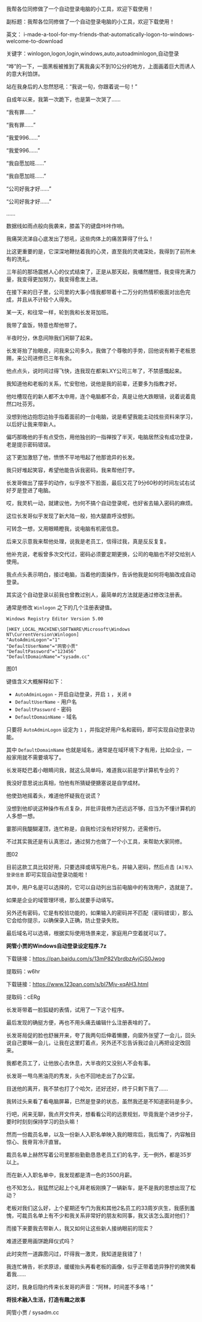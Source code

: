 我帮各位同修做了一个自动登录电脑的小工具，欢迎下载使用！

副标题：我帮各位同修做了一个自动登录电脑的小工具，欢迎下载使用！

英文： i-made-a-tool-for-my-friends-that-automatically-logon-to-windows-welcome-to-download 

关键字：winlogon,logon,login,windows,auto,autoadminlogon,自动登录





“哗”的一下，一面黑板被推到了离我鼻尖不到10公分的地方，上面画着巨大而诱人的意大利馅饼。

站在我身后的人忽然怒吼：“我说一句，你跟着说一句！”

自成年以来，我第一次跪下，也是第一次哭了……



“我有罪……”

“我有罪……”

“我爱996……”

“我爱996……”

“我自愿加班……”

“我自愿加班……”

“公司好我才好……”

“公司好我才好……”

……



数据线如雨点般向我袭来，膝盖下的键盘咔咔作响。

我痛哭流涕自心底发出了怒吼，这些肉体上的痛苦算得了什么！

比这更重要的是，它深深地鞭挞着我的心灵，直至我的灵魂深处，我得到了前所未有的洗礼。



三年前的那场震撼人心的仪式结束了，正是从那天起，我幡然醒悟，我变得充满力量，我变得更加努力，我变得愈发上进。

在接下来的日子里，公司里的大事小情我都带着十二万分的热情积极面对出色完成，并且从不计较个人得失。



某一天，和往常一样，轮到我和长发哥加班。

我带了盒饭，特意也帮他带了。

半夜时分，休息间隙我们闲聊了起来。

长发哥抬了抬眼皮，问我来公司多久，我做了个尊敬的手势，回他说有赖于老板恩赐，来公司进修已三年有余。

他点点头，说时间过得飞快，连我现在都来LXY公司三年了，不禁感慨起来。

我知道他和老板的关系，忙安慰他，说他是我的前辈，还要多为指教才好。

他吐槽现在的新人都不太中用，连个电脑都不会，真是让他大跌眼镜，说着说着竟然口吐芬芳。

没想到他边抱怨边抬手指着面前的一台电脑，说是希望我能主动找些资料来学习，以后好让我来带新人。



偏巧那晚他的手有点受伤，用他独创的一指禅按了半天，电脑居然没有成功登录，老是提示密码错误。

这下更加激怒了他，愤愤不平地甩起了他那诡异的长发。

我只好堆起笑容，希望他能告诉我密码，我来帮他打字。

长发哥做出了摆手的动作，似乎放不下脸面，最后又花了9分60秒的时间左试右试好歹是登进了电脑。

哎，我灵机一动，就建议他，为何不搞个自动登录呢，也好省去输入密码的麻烦。



这位长发哥似乎发现了新大陆一般，拍大腿直呼没想到。

可转念一想，又用眼睛瞪我，说电脑有机密信息。

后来又示意我来帮他处理，说我是老员工，信得过我，真是反反复复。

他补充说，老板曾多次交代过，密码必须要定期更换，公司的电脑也不好交给别人使用。

我点点头表示明白，接过电脑，当着他的面操作，告诉他我是如何将电脑改成自动登录。



其实这个自动登录以前我也曾教过别人，最简单的方法就是通过修改注册表。

通常是修改 `Winlogon` 之下的几个注册表键值。

```
Windows Registry Editor Version 5.00

[HKEY_LOCAL_MACHINE\SOFTWARE\Microsoft\Windows NT\CurrentVersion\Winlogon]
"AutoAdminLogon"="1"
"DefaultUserName"="网管小贾"
"DefaultPassword"="123456"
"DefaultDomainName"="sysadm.cc"
```

图01



键值含义大概解释如下：

* `AutoAdminLogon` - 开启自动登录，开启 `1` ，关闭 `0` 
* `DefaultUserName` - 用户名
* `DefaultPassword` - 密码
* `DefaultDomainName` - 域名



只要将 `AutoAdminLogon` 设定为 `1` ，并指定好用户名和密码，即可实现自动登录功能。

其中 `DefaultDomainName` 也就是域名，通常是在域环境下才有用，比如企业，一般家用就不需要填写了。



长发哥眨巴着小眼睛问我，就这么简单吗，难道我以前是学计算机专业的？

我没好意思说出真相，怕他有所猜疑便搪塞说是自学成材。

他使劲地摇着头，难道他怀疑我在说谎？

没想到他却说这种操作有点复杂，并批评我修为还远远不够，应当为不懂计算机的人多想一想。

霎那间我醍醐灌顶，连忙称是，自我检讨没有好好努力，还需修行。

不过其实我还是有认真思过，通过努力也做了一个小工具，来帮助大家同修。

图02



目前这款工具比较好用，只要选择或填写用户名，并输入密码，然后点击 `[A]写入登录信息` 即可实现自动登录功能啦！

其中，用户名是可以选择的，它可以自动列出当前电脑中的有效用户，选就是了。

如果是企业的域管理环境，那么就要手动填写。

另外还有密码，它是有校验功能的，如果输入的密码并不匹配（密码错误），那么它会给你提示，以确保录入正确，防止登录失败。

最后域名可以选填，根据实际使用场景来定，家庭用户空着就可以了。



**网管小贾的Windows自动登录设定程序.7z**

下载链接：https://pan.baidu.com/s/13mP82VbrdbzAvjCjS0Jwog

提取码：w6hr



下载链接：https://www.123pan.com/s/bI7Mjv-xqAH3.html

提取码：cERg



长发哥带着一脸狐疑的表情，试用了一下这个程序。

最后发现的确挺方便，再也不用头痛去编辑什么注册表啥的了。

长发哥局促的脸也舒展开来，夸了我两句后伸着懒腰，向窗外张望了一会儿，回头说自己要眯一会儿，让我在这里盯着点，另外还不忘告诉我过会儿再把设定改回来。

我都老员工了，让他放心去休息，大半夜的又没别人不会有事。



长发哥一甩乌黑油亮的秀发，头也不回地走出了办公室。

目送他的离开，我不禁也打了个哈欠，还好还好，终于只剩下我了……

我转过头来看了看电脑屏幕，已然是登录的状态，虽然我还是不知道密码是多少。

行吧，闲来无聊，我点开文件夹，想看看公司的远景规划，毕竟我是个进步分子，要时时刻刻保持学习的劲头嘛！



然而一份裁员名单，以及一份新人入职名单映入我的眼帘后，我后悔了，内容触目惊心、我脊背冷汗直冒。

裁员名单上赫然写着公司里那些勤勤恳恳老员工们的名字，无一例外，都是35岁以上。

而在新人入职名单中，我发现都是清一色的3500月薪。

也不知怎么，我猛然记起上个礼拜老板刚换了一辆新车，是不是我的思想出现了松动？

老板对我们这么好，上个星期还专门为我和其他2名员工的33周岁庆生，我感到羞愧，可裁员名单上有不少和我关系非常好的朋友和同事，我又该怎么面对他们？

而接下来要我去带新人，我又如何让这些新人接纳眼前的现实？

难道还要用画饼跪拜仪式吗？

此时突然一道霹雳闪过，吓得我一激灵，我知道是我错了！

我连忙祷告，祈求原谅，缓缓抬头再看老板的画像，似乎正带着诡异狰狞的微笑看着我……

这时，我身后隐约传来长发哥的声音：“阿林，时间差不多咯！”



**将技术融入生活，打造有趣之故事**

网管小贾 / sysadm.cc